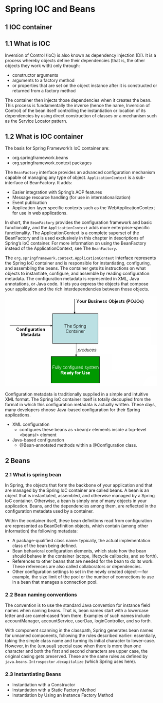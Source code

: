 # Spring IOC and Beans

## 1 IOC container

## 1.1 What is IOC

Inversion of Control (IoC) is also known as dependency injection (DI). It is a process whereby objects define their dependencies (that is, the other objects they work with) only through:

- constructor arguments
- arguments to a factory method
- or properties that are set on the object instance after it is constructed or returned from a factory method

The container then injects those dependencies when it creates the bean. This process is fundamentally the inverse (hence the name, Inversion of Control) of the bean itself controlling the instantiation or location of its dependencies by using direct construction of classes or a mechanism such as the Service Locator pattern.

## 1.2 What is IOC container

The basis for Spring Framework’s IoC container are:

- org.springframework.beans
- org.springframework.context packages

The `BeanFactory` interface provides an advanced configuration mechanism capable of managing any type of object. `ApplicationContext` is a sub-interface of BeanFactory. It adds:

- Easier integration with Spring’s AOP features
- Message resource handling (for use in internationalization)
- Event publication
- Application-layer specific contexts such as the WebApplicationContext for use in web applications.

In short, the `BeanFactory` provides the configuration framework and basic functionality, and the `ApplicationContext` adds more enterprise-specific functionality. The ApplicationContext is a complete superset of the BeanFactory and is used exclusively in this chapter in descriptions of Spring’s IoC container. For more information on using the BeanFactory instead of the ApplicationContext, see The `BeanFactory`.

The `org.springframework.context.ApplicationContext` interface represents the Spring IoC container and is responsible for instantiating, configuring, and assembling the beans. The container gets its instructions on what objects to instantiate, configure, and assemble by reading configuration metadata. The configuration metadata is represented in XML, Java annotations, or Java code. It lets you express the objects that compose your application and the rich interdependencies between those objects.

![container-magic](../resources/container-magic.png)

Configuration metadata is traditionally supplied in a simple and intuitive XML format. The Spring IoC container itself is totally decoupled from the format in which this configuration metadata is actually written. These days, many developers choose Java-based configuration for their Spring applications.

- XML configuration
  - configures these beans as \<bean/\> elements inside a top-level \<beans/\> element
- Java-based configuration
  - @Bean-annotated methods within a @Configuration class.

## 2 Beans

### 2.1 What is spring bean

In Spring, the objects that form the backbone of your application and that are managed by the Spring IoC container are called beans. A bean is an object that is instantiated, assembled, and otherwise managed by a Spring IoC container. Otherwise, a bean is simply one of many objects in your application. Beans, and the dependencies among them, are reflected in the configuration metadata used by a container.

Within the container itself, these bean definitions read from configuration are represented as BeanDefinition objects, which contain (among other information) the following metadata:

- A package-qualified class name: typically, the actual implementation class of the bean being defined.
- Bean behavioral configuration elements, which state how the bean should behave in the container (scope, lifecycle callbacks, and so forth).
- References to other beans that are needed for the bean to do its work. These references are also called collaborators or dependencies.
- Other configuration settings to set in the newly created object — for example, the size limit of the pool or the number of connections to use in a bean that manages a connection pool.

### 2.2 Bean naming conventions

The convention is to use the standard Java convention for instance field names when naming beans. That is, bean names start with a lowercase letter and are camel-cased from there. Examples of such names include accountManager, accountService, userDao, loginController, and so forth.

With component scanning in the classpath, Spring generates bean names for unnamed components, following the rules described earlier: essentially, taking the simple class name and turning its initial character to lower-case. However, in the (unusual) special case when there is more than one character and both the first and second characters are upper case, the original casing gets preserved. These are the same rules as defined by `java.beans.Introspector.decapitalize` (which Spring uses here).

### 2.3 Instantiating Beans

- Instantiation with a Constructor
- Instantiation with a Static Factory Method
- Instantiation by Using an Instance Factory Method
